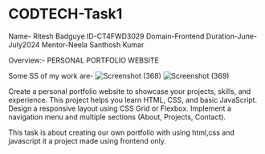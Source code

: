 # CODTECH-Task1

Name- Ritesh Badguye
ID-CT4FWD3029
Domain-Frontend
Duration-June-July2024
Mentor-Neela Santhosh Kumar  

Overview:-
PERSONAL PORTFOLIO WEBSITE

Some SS of my work are-
![Screenshot (368)](https://github.com/user-attachments/assets/642be27c-c20f-4f35-b360-849587b07626)
![Screenshot (369)](https://github.com/user-attachments/assets/655f1f46-4541-4a2f-ac01-86f4561dcf70)




Create a personal portfolio website to showcase your projects, skills, and
experience. This project helps you learn HTML, CSS, and basic JavaScript.
Design a responsive layout using CSS Grid or Flexbox. Implement a navigation
menu and multiple sections (About, Projects, Contact).



This task is about creating our own portfolio with using html,css and javascript  it a project made using frontend only.
